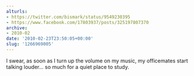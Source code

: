 ```yaml
---
alturls:
- https://twitter.com/bismark/status/9549230395
- https://www.facebook.com/17803937/posts/325197807370
archive:
- 2010-02
date: '2010-02-23T23:50:05+00:00'
slug: '1266969005'
---
```


I swear, as soon as I turn up the volume on my music, my officemates start talking louder... so much for a quiet place to study.

